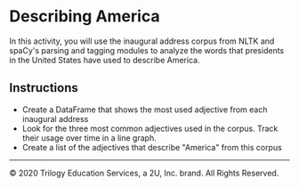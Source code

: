 # Describing America

In this activity, you will use the inaugural address corpus from NLTK and spaCy's parsing and tagging modules to analyze the words that presidents in the United States have used to describe America.

## Instructions

* Create a DataFrame that shows the most used adjective from each inaugural address
* Look for the three most common adjectives used in the corpus. Track their usage over time in a line graph.
* Create a list of the adjectives that describe "America" from this corpus

---

© 2020 Trilogy Education Services, a 2U, Inc. brand. All Rights Reserved.
